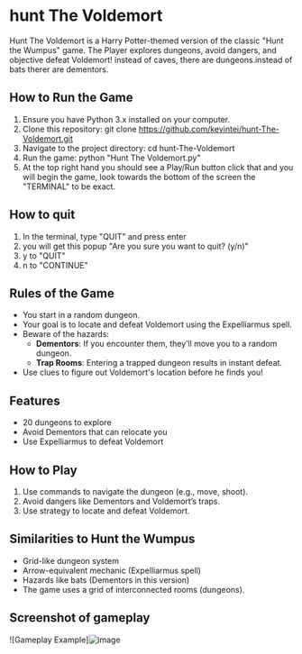 # hunt The Voldemort
Hunt The Voldemort is a Harry Potter-themed version of the classic "Hunt the Wumpus" game. The Player explores dungeons, avoid dangers, and objective defeat Voldemort! instead of caves, there are dungeons.instead of bats therer are dementors.


## How to Run the Game
1. Ensure you have Python 3.x installed on your computer.
2. Clone this repository:
   git clone https://github.com/kevintei/hunt-The-Voldemort.git
3. Navigate to the project directory:
   cd hunt-The-Voldemort
4. Run the game:
   python "Hunt The Voldemort.py"
5. At the top right hand you should see a Play/Run button click that and you will begin the game, look towards the bottom of the screen the "TERMINAL" to be exact.


## How to quit
1. In the terminal, type "QUIT" and press enter
2. you will get this popup "Are you sure you want to quit? (y/n)"
3. y to "QUIT"
4. n to "CONTINUE"


## Rules of the Game
- You start in a random dungeon.
- Your goal is to locate and defeat Voldemort using the Expelliarmus spell.
- Beware of the hazards:
  - **Dementors**: If you encounter them, they’ll move you to a random dungeon.
  - **Trap Rooms**: Entering a trapped dungeon results in instant defeat.
- Use clues to figure out Voldemort's location before he finds you!


## Features
- 20 dungeons to explore
- Avoid Dementors that can relocate you
- Use Expelliarmus to defeat Voldemort


## How to Play
1. Use commands to navigate the dungeon (e.g., move, shoot).
2. Avoid dangers like Dementors and Voldemort’s traps.
3. Use strategy to locate and defeat Voldemort.


## Similarities to Hunt the Wumpus
- Grid-like dungeon system
- Arrow-equivalent mechanic (Expelliarmus spell)
- Hazards like bats (Dementors in this version)
-  The game uses a grid of interconnected rooms (dungeons).


## Screenshot of gameplay
![Gameplay Example]![image]( https://github.com/user-attachments/assets/9ffcddec-28db-407e-bd19-89c853adf055)



